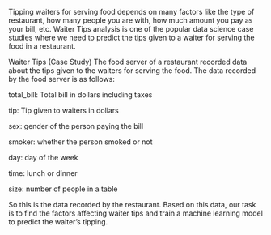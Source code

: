 Tipping waiters for serving food depends on many factors like the type of restaurant, how many people you are with, how much amount you pay as your bill, etc. Waiter Tips analysis is one of the popular data science case studies where we need to predict the tips given to a waiter for serving the food in a restaurant. 

Waiter Tips (Case Study)
The food server of a restaurant recorded data about the tips given to the waiters for serving the food. The data recorded by the food server is as follows:

total_bill: Total bill in dollars including taxes

tip: Tip given to waiters in dollars

sex: gender of the person paying the bill

smoker: whether the person smoked or not

day: day of the week

time: lunch or dinner

size: number of people in a table 

So this is the data recorded by the restaurant. Based on this data, our task is to find the factors affecting waiter tips and train a machine learning model to predict the waiter’s tipping.
